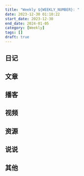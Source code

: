 ```yaml
---
title: "Weekly ${WEEKLY_NUMBER}: "
date: 2023-12-30 01:10:22
start_date: 2023-12-30
end_date: 2024-01-05
category: [Weekly]
tags: []
draft: true
---
```

## 日记
## 文章
## 播客
## 视频
## 资源
## 说说
## 其他
